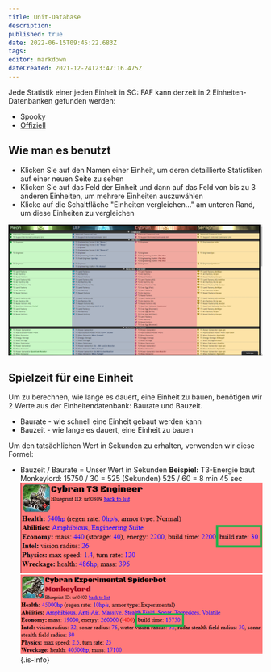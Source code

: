 ```yaml
---
title: Unit-Database
description: 
published: true
date: 2022-06-15T09:45:22.683Z
tags: 
editor: markdown
dateCreated: 2021-12-24T23:47:16.475Z
---
```


Jede Statistik einer jeden Einheit in SC: FAF kann derzeit in 2 Einheiten-Datenbanken gefunden werden:
- [Spooky](https://spooky.github.io/unitdb/#/)
- [Offiziell](https://unitdb.faforever.com/)

## Wie man es benutzt
- Klicken Sie auf den Namen einer Einheit, um deren detaillierte Statistiken auf einer neuen Seite zu sehen
- Klicken Sie auf das Feld der Einheit und dann auf das Feld von bis zu 3 anderen Einheiten, um mehrere Einheiten auszuwählen
- Klicke auf die Schaltfläche "Einheiten vergleichen..." am unteren Rand, um diese Einheiten zu vergleichen

![unitdb.png](/unitdb.png)
## Spielzeit für eine Einheit
Um zu berechnen, wie lange es dauert, eine Einheit zu bauen, benötigen wir 2 Werte aus der Einheitendatenbank: Baurate und Bauzeit.
- Baurate - wie schnell eine Einheit gebaut werden kann
- Bauzeit - wie lange es dauert, eine Einheit zu bauen

Um den tatsächlichen Wert in Sekunden zu erhalten, verwenden wir diese Formel:
- Bauzeit / Baurate = Unser Wert in Sekunden
**Beispiel:**
T3-Energie baut Monkeylord:
15750 / 30 = 525 (Sekunden)
525 / 60 = 8 min 45 sec
![build_rate.png](/images/build_rate.png)
![build_time.png](/images/build_time.png)
{.is-info}